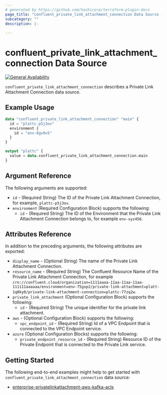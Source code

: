 ```yaml
---
# generated by https://github.com/hashicorp/terraform-plugin-docs
page_title: "confluent_private_link_attachment_connection Data Source - terraform-provider-confluent"
subcategory: ""
description: |-
   
---
```


# confluent_private_link_attachment_connection Data Source

[![General Availability](https://img.shields.io/badge/Lifecycle%20Stage-General%20Availability-%2345c6e8)](https://docs.confluent.io/cloud/current/api.html#section/Versioning/API-Lifecycle-Policy)

`confluent_private_link_attachment_connection` describes a Private Link Attachment Connection data source.

## Example Usage

```terraform
data "confluent_private_link_attachment_connection" "main" {
  id = "plattc-p5j3ov"
  environment {
    id = "env-8gv0v5"
  }
}

output "plattc" {
  value = data.confluent_private_link_attachment_connection.main
}
```

<!-- schema generated by tfplugindocs -->
## Argument Reference

The following arguments are supported:

- `id` - (Required String) The ID of the Private Link Attachment Connection, for example, `plattc-p5j3ov`.
- `environment` (Required Configuration Block) supports the following:
  - `id` - (Required String) The ID of the Environment that the Private Link Attachment Connection belongs to, for example `env-xyz456`.

## Attributes Reference

In addition to the preceding arguments, the following attributes are exported:

- `display_name` - (Optional String) The name of the Private Link Attachment Connection.
- `resource_name` - (Required String) The Confluent Resource Name of the Private Link Attachment Connection, for example `crn://confluent.cloud/organization=1111aaaa-11aa-11aa-11aa-111111aaaaaa/environment=env-75gxp2/private-link-attachment=platt-1q0ky0/private-link-attachment-connection=plattc-77zq2w`.
- `private_link_attachment` (Optional Configuration Block) supports the following:
  - `id` - (Required String) The unique identifier for the private link attachment.
- `aws` - (Optional Configuration Block) supports the following:
  - `vpc_endpoint_id` - (Required String) Id of a VPC Endpoint that is connected to the VPC Endpoint service.
- `azure` (Optional Configuration Blocks) supports the following:
  - `private_endpoint_resource_id` - (Required String) Resource ID of the Private Endpoint that is connected to the Private Link service.

## Getting Started
The following end-to-end examples might help to get started with `confluent_private_link_attachment_connection` data source:
* [enterprise-privatelinkattachment-aws-kafka-acls](https://github.com/confluentinc/terraform-provider-confluent/tree/master/examples/configurations/enterprise-privatelinkattachment-aws-kafka-acls)
